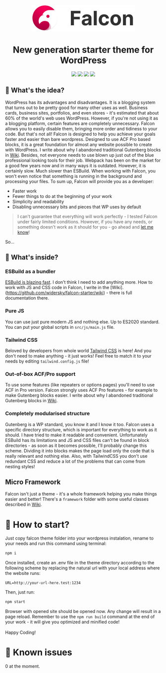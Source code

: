 <p align="center">
<img src="wp-content/themes/falcon/framework/logo.png" />
</p>

<h1 align="center">New generation starter theme for WordPress</h1>

<p align="center">
<img src="https://img.shields.io/github/commit-activity/m/widersky/falcon-starter" />
<img src="https://img.shields.io/github/last-commit/widersky/falcon-starter" />
<img src="https://img.shields.io/github/issues/widersky/falcon-starter" />
<img src="https://img.shields.io/github/license/widersky/falcon-starter" />
</p>

## 🤔 What's the idea?

WordPress has its advantages and disadvantages. It is a blogging system that turns out to be pretty good for many other uses as well. 
Business cards, business sites, portfolios, and even stores - it's estimated that about 60% of the world's web uses WordPress. 
However, if you're not using it as a blogging platform, certain features are completely unnecessary. 
Falcon allows you to easily disable them, bringing more order and tidiness to your code. But that's not all! 
Falcon is designed to help you achieve your goals faster and easier than bare wordpress. 
Designed to use ACF Pro based blocks, it is a great foundation for almost any website possible to create with WordPress. 
I write about why I abandoned traditional Gutenberg blocks in [Wiki](https://github.com/widersky/falcon-starter/wiki).
Besides, not everyone needs to use blown up just out of the blue professional looking tools for their job. 
Webpack has been on the market for a good few years now and in many ways it is outdated. 
However, it is certainly slow. Much slower than ESBuild. 
When working with Falcon, you won't even notice that something is running in the background and processing your files.
To sum up, Falcon will provide you as a developer:
- Faster work
- Fewer things to do at the beginning of your work
- Simplicity and readability
- Disabling unnecessary bits and pieces that WP uses by default

> I can't guarantee that everything will work perfectly - I tested Falcon under fairly limited conditions. However, if you have any needs, or something doesn't work as it should for you - go ahead and [let me know](https://github.com/widersky/falcon-starter/issues)!

So...

## 🦅 What's inside?

### ESBuild as a bundler

[ESBuild is blazing fast](https://esbuild.github.io). I don't think I need to add anything more. 
How to work with JS and CSS code in Falcon, I write in the [Wiki].(https://github.com/widersky/falcon-starter/wiki) - there is full documentation there.

### Pure JS

You can use just pure modern JS and nothing else. Up to ES2020 standard. You can put your global scripts in `src/js/main.js` file.

### Tailwind CSS

Beloved by developers from whole world [Tailwind CSS](https://tailwindcss.com) is here! And you don't need to make anything -
it just works! Feel free to match it to your needs by editing `tailwind.config.js` file!

### Out-of-box ACF/Pro support

To use some features (like repeaters or options pages) you'll need to use ACF in Pro version. 
Falcon strongly uses ACF Pro features - for example to make Gutenberg blocks easier.
I write about why I abandoned traditional Gutenberg blocks in [Wiki](https://github.com/widersky/falcon-starter/wiki).

### Completely modularised structure

Gutenberg is a WP standard, you know it and I know it too. 
Falcon uses a specific directory structure, which is important for everything to work as it should. 
I have tried to make it readable and convenient. 
Unfortunately ESBuild has its limitations and JS and CSS files can't be found in block directories - as soon as it becomes possible, I'll probably change this scheme. 
Dividing it into blocks makes the page load only the code that is really relevant and nothing else. 
Also, with TailwindCSS you don't use redundant CSS and reduce a lot of the problems that can come from nesting styles!

## Micro Framework

Falcon isn't just a theme - it's a whole framework helping you make things easier and better! There's
a `framework` folder with some useful classes described in [Wiki](https://github.com/widersky/falcon-starter/wiki).

# 🚀 How to start?

Just copy falcon theme folder into your wordpress instalation, rename to your needs and run this command using terminal:

```bash
npm i
```

Once installed, create an .env file in the theme directory according to the following scheme by replacing the natural url with your local address where the website runs:

```
URL=http://your-url-here.test:1234
```

Then, just run:

```bash
npm start
```

Browser with opened site should be opened now. Any change will result in a page reload. 
Remember to use the `npm run build` command at the end of your work - it will give you optimized and minified code!
\
\
Happy Coding!

# 🥸 Known issues

0 at the moment.

